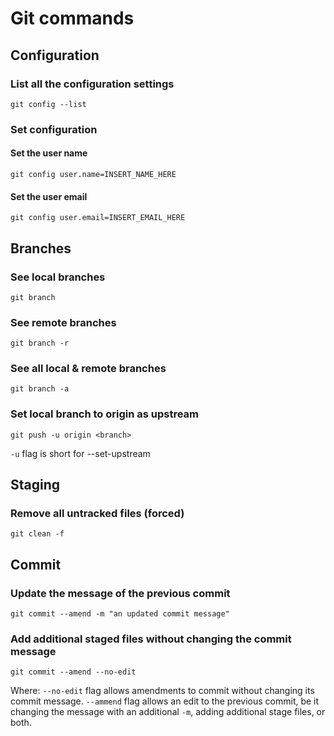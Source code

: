 # Git commands
## Configuration
### List all the configuration settings
```
git config --list
```
### Set configuration
#### Set the user name
```
git config user.name=INSERT_NAME_HERE
```
#### Set the user email
```
git config user.email=INSERT_EMAIL_HERE
```
## Branches
### See local branches
```
git branch
```
### See remote branches
```
git branch -r
```
### See all local & remote branches
```
git branch -a
```
### Set local branch to origin as upstream
```
git push -u origin <branch>
```
`-u` flag is short for --set-upstream
## Staging
### Remove all untracked files (forced)
```
git clean -f
```
## Commit
### Update the message of the previous commit
```
git commit --amend -m "an updated commit message"
```
### Add additional staged files without changing the commit message
```
git commit --amend --no-edit
```
Where:
`--no-edit` flag allows amendments to commit without changing its commit message.
`--ammend` flag allows an edit to the previous commit, be it changing the message with an additional `-m`, adding additional stage files, or both.
